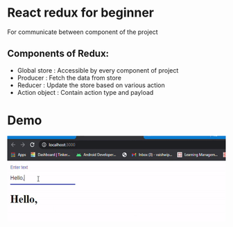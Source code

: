 # React redux for beginner
For communicate between component of the project
## Components of Redux:
- Global store : Accessible by every component of project
- Producer : Fetch the data from store
- Reducer : Update the store based on various action
- Action object : Contain action type and payload
# Demo
<img src="https://github.com/vaishwi/React-redux-example/blob/main/react%20redux%20demo.gif" width="600" height="200" />
